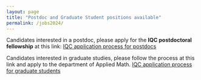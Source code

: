 ```yaml
---
layout: page
title: "Postdoc and Graduate Student positions available"
permalink: /jobs2024/
---
```







Candidates interested in a postdoc, please apply for the **IQC postdoctoral fellowship** at this link:
[IQC application process for postdocs](https://uwaterloo.ca/institute-for-quantum-computing/research/available-positions)


Candidates interested in graduate studies, please follow the process at this link and apply to the department of Applied Math.
[IQC application process for graduate students](https://uwaterloo.ca/institute-for-quantum-computing/graduate-studies/admissions)


